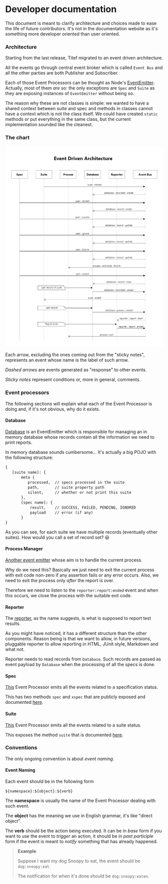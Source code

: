 # Developer documentation

This document is meant to clarify architecture and choices made to ease
the life of future contributors. It's not in the documentation website
as it's something more developer oriented than user oriented.

### Architecture

Starting from the last release, Titef migrated to an event driven
architecture.

All the events go through central event broker which is called `Event
Bus` and all the other parties are both Publisher and Subscriber.

Each of those Event Processors can be thought as Node's
[EventEmitter](https://nodejs.org/api/events.html#events_class_eventemitter).
Actually, most of them _are_ so: the only exceptions are `Spec` and 
`Suite` as they are exposing instances of `EventEmitter` without being 
so. 

The reason why these are not classes is simple: we wanted to have a 
shared context between suite and spec and methods in classes cannot have
a context which is not the class itself. We could have created `static` 
methods or put everything in the same class, but the current 
implementation sounded like the cleanest.

### The chart
![Event Driven Achitecture](../assets/draw.io/arch.png)

Each arrow, excluding the ones coming out from the "sticky notes",
represents an event whose name is the label of such arrow.

_Dashed arrows_ are events generated as "response" to other events.

_Sticky notes_ represent conditions or, more in general, comments.

### Event processors

The following sections will explain what each of the Event Processor is
doing and, if it's not obvious, why do it exists.

#### Database

[Database](./database.js) is an EventEmitter which is responsible for 
managing an in memory database whose records contain all the information 
we need to print reports.

In memory database sounds cumbersome... It's actually a big POJO with
the following structure:

```
{
   [suite name]: {
       meta {
          processed,  // specs processed in the suite
          path,       // suite property path
          silent,     // whether or not print this suite 
       },
       [spec name]: {
           result,    // SUCCESS, FAILED, PENDING, IGNORED
           payload    // error (if any)
       }
}
```

As you can see, for each suite we have multiple records (eventually 
other suites). How would you call a set of record set? :smiley:

#### Process Manager

[Another event emitter](./process-manager.js) whose aim is to handle
the current process.

Why do we need this?
Basically we just need to exit the current process with exit code
non-zero if any assertion fails or any error occurs. Also, we need to
exit the process only _after_ the report is over.

Therefore we need to listen to the `reporter:report:ended` event and
when this occurs, we close the process with the suitable exit code.

#### Reporter

The [reporter](./reporter), as the name suggests, is what is supposed 
to report test results.

As you might have noticed, it has a different structure than the other
components. Reason being is that we want to allow, in future versions,
pluggable reporter to allow reporting in HTML, JUnit style, Markdown and
what not.

Reporter needs to read records from `Database`. Such records are passed
as event payload by `Database` when the processing of all the specs is
done.

#### Spec

[This](./spec.js) Event Processor emits all the events related to a 
specification status.

This has two methods `spec` and `xspec` that are publicly exposed and
documented [here](https://shikaan.github.io/titef).

#### Suite

[This](./suite.js) Event Processor emits all the events related to a 
suite status.

This exposes the method `suite` that is documented
[here](https://shikaan.github.io/titef).

### Conventions

The only ongoing convention is about _event naming_.

#### Event Naming

Each event should be in the following form

```
${namespace}:${object}:${verb}
```

The **namespace** is usually the name of the Event Processor dealing
with such event.

The **object** has the meaning we use in English grammar, it's like
"direct object".

The **verb** should be the action being executed. It can be in *base*
form if you want to use the event to _trigger_ an action, it should be
in *past participle* form if the event is meant to _notify_ something
that has already happened.

> **Example**
>
> Suppose I want my dog Snoopy to eat, the event should be
> `dog:snoopy:eat`.
>
> The notification for when it's done should be `dog:snoopy:eaten`.
